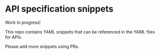 # API specification snippets

Work in progress!

This repo contains YAML snippets that can be referenced in the YAML files
for APIs.

Please add more snippets using PRs.
